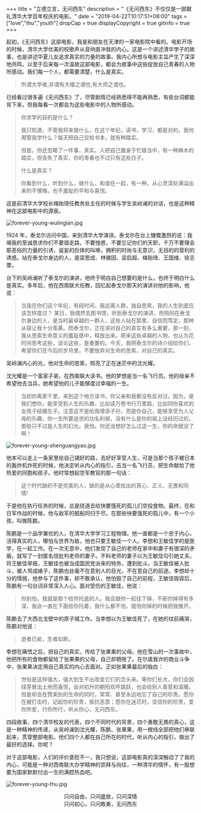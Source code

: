 +++
title = "立德立言，无问西东"
description = "《无问西东》不仅仅是一部献礼清华大学百年校庆的电影。"
date = "2019-04-22T10:17:51+08:00"
tags = ["love","thu","youth"]
dropCap = true
displayCopyright = true
gitinfo = true
+++

起初，《无问西东》这部电影，我是和朋友在天津的一家电影院中看的。电影开场的时候，清华大学优美的校歌声从音响直冲我的内心。这是一个讲述清华学子的故事，也是讲述华夏儿女追求真实的力量的故事。我内心所想与电影主旨产生了深深地共鸣，以至于后来每一次温故这部电影，都会为故事中这些绽放自己青春的人物所感动。我们每一个人，都需要清楚，什么是真实。

> 所谓大学者,非谓有大楼之谓也,有大师之谓也。

已经看过很多遍《无问西东》了，尽管剧情已经熟悉得不能再熟悉，有些台词都能背下来，但我每看一次都会为这些电影中的人物所感动。

> 你求学的目的是什么？
>
> 我只知道，不管我将来做什么，在这个年纪，读书，学习，都是对的，我何用管我学什么？每天把自己交给书本，就有种踏实。
>
> 但是，你还忽略了一件事，真实。人把自己置身于忙碌当中，有一种麻木的踏实，但丧失了真实，你的青春也不过只有这些日子。
>
> 什么是真实？
>
> 你看到什么，听到什么，做什么，和谁在一起，有一种，从心灵深处满溢出来的不懊悔，也不羞耻的平和与喜悦。

这是前清华大学校长梅贻琦任教务处主任的时候与学生吴岭澜的对话，也是这种精神在这部电影中的源泉。

![forever-young-wulinglan.jpg](/images/forever-young-wulinglan.jpg "吴岭澜")

1924 年，泰戈尔访问中国，来到清华大学演讲。泰戈尔在台上慷慨激昂的说：我竭我的至诚恳求你们不要错走路，不要惶惑，不要忘记你们的天职，千万不要理会那恶俗的力量的引诱，诞妄的巨体的叫唤，拥积的时尚与无意识，无目的的营利的诱惑。站在泰戈尔身边的人，是梁思成、林徽因、梁启超、梅贻琦、王国维、徐志摩。

台下的吴岭澜听了泰戈尔的演讲，他终于明白自己想要的是什么，也终于明白什么是真实。多年后，他在西南联大任教，回忆起泰戈尔那天的演讲对他的影响，他说：

> 当我在你们这个年纪，有段时间，我远离人群，独自思索，我的人生到底应该怎样度过？ 某日，我偶然去图书馆，听到泰戈尔的演讲，而陪同在泰戈尔身边的人，是当时最卓越的一群人，这些人站在那里，自信而笃定，那种从容让我十分羡慕。而泰戈尔，正在讲对自己的真实有多么重要，那一刻，我从思索生命意义的羞耻感中，释放出来。原来这些卓越的人物，也认为花时间思考这些，谈论这些，是重要的。今天，我把泰戈尔的诗介绍给你们，希望你们在今后的岁月里，不要放弃对生命的思索，对自己的真实。

吴岭澜内心的光，他对生命的思索，照亮了正在迷茫中的沈光耀。

沈光耀是一个富家子弟，在西南联大读书。他的梦想是当一名飞行员。他的母亲不希望他去当兵，她希望他的儿子能够度过幸福的一生。

> 当初你离家千里，来到这个地方读书，你父亲和我都没有反对过，因为，是我们想你，能享受到人生的乐趣，比如读万卷书行万里路，比如同你喜欢的女孩子结婚生子。注意这不是给我增添子孙，而是你自己，能够享受为人父母的乐趣，你一生所要追求的功名利禄，没有什么是你的祖上没经历过的，那些只不过是人生的幻光。我怕，你还没想好怎么过这一生，你的命就没了啊！

![forever-young-shenguangyao.jpg](/images/forever-young-shenguangyao.jpg "沈光耀")

他本可以走上一条家里给自己铺好的路，去好好享受人生，可是当那个孩子被日本的轰炸机炸死的时候，他决定听从内心的指引，去当一名飞行员，把生命献给了他热爱的同胞和孩子。他时常想起空军教官的那一句话：

>这个时代缺的不是完美的人，缺的是从心里给出的真心、正义、无畏和同情!

于是他在执行任务的时候，总是绕道去给快要饿死的孤儿们空投食物。最终，在和日军作战的时候，他与敌军的舰船同归于尽。在那些快要饿死的孤儿中，有一个小孩，叫做陈鹏。

陈鹏是一个品学兼优的人，在清华大学学习工程物理。他一直都是一个忠于内心，活得真实的人，哪怕与世界为敌，他也只要王敏佳一个人。李想和王敏佳学的是医学，在一起工作。在一次无意中，他们发现了自己的老师在家中和妻子有很深的矛盾，就写了一封匿名信批判老师的妻子。不料老师的妻子以为王敏佳勾引她丈夫。将王敏佳举报，王敏佳也被当成国民党派来的特务，遭到批斗。当王敏佳被人批斗，被人骂成婊子，陈鹏也丝毫不在意别人的目光，不在意自己的前途。李想却十分的懦弱，他参与了这件事，却不敢承认，他怕毁了自己的前程，王敏佳毁容后，陈鹏有一句台词非常深入人心。面对受伤的王敏佳，他说：

> 你别怕，我就是那个给你托底的人。我会跟你一起往下掉，不断你掉得有多深，我会一直在下面给你托着，我什么都不怕，就怕你掉的时候把我推开。

陈鹏去了大西北戈壁中的原子城工作。当李想以为王敏佳死了，在她的坟前痛哭，陈鹏对他说：

> 逝者已矣，生者如斯。

李想在痛悟之后，把自己的真实，传给了张果果的父母。他在雪山的一次事故中，他把所有的食物都留给了张果果的父母，自己却牺牲了。在尔虞我诈的商业斗争中，张果果决定用自己真实的内心去面对。正如张果果最后的独白：

> 世俗是这样强大，强大到生不出改变它们的念头来。等你们长大，你们会因绿芽冒出土地而喜悦，会对初升的朝阳欢呼跳跃，也会给别人善意和温暖。但是却会在赞美别的生命的同时，常常、甚至永远地忘了自己的珍贵。愿你在被打击时，记起你的珍贵，抵抗恶意；愿你在迷茫时，坚信你的珍贵，爱你所爱，行你所行，听从你心，无问西东。

四段故事，四个清华校友的代表，四个不同时代的背景，四个勇敢无畏的真心，这是一种精神的传递，从吴岭澜到沈光耀，陈鹏、张果果，用一根线全部把他们串联起来，贯穿整部电影。他们四个人都在自己所在的时代，听从内心的指引，做出了最好的选择。你呢？

对于这部电影，人们的评价褒贬不一，我只想说，这部电影真的深深触动了了我的内心，可能是一种对西南联大办学精神的崇拜与向往，一种清华的情怀，有一股想要为国家默默付出一生的满腔热血吧。

![forever-young-thu.jpg](/images/forever-young-thu.jpg "清华大学")

<center>只问自由，只问盛放，只问深情
<center>只问初心，只问敢勇，无问西东